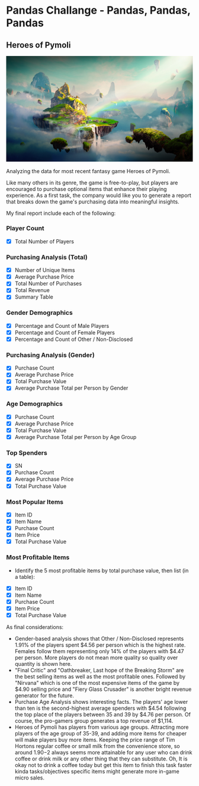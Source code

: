 # Pandas Challange - Pandas, Pandas, Pandas

## Heroes of Pymoli

![Fantasy](Images/Fantasy.png)

Analyzing the data for most recent fantasy game Heroes of Pymoli.

Like many others in its genre, the game is free-to-play, but players are encouraged to purchase optional items that enhance their playing experience. As a first task, the company would like you to generate a report that breaks down the game's purchasing data into meaningful insights.

My final report include each of the following:

### Player Count

- [X] Total Number of Players

### Purchasing Analysis (Total)

- [X] Number of Unique Items
- [X] Average Purchase Price
- [X] Total Number of Purchases
- [X] Total Revenue
- [X] Summary Table

### Gender Demographics

- [X] Percentage and Count of Male Players
- [X] Percentage and Count of Female Players
- [X] Percentage and Count of Other / Non-Disclosed

### Purchasing Analysis (Gender)

- [X] Purchase Count
- [X] Average Purchase Price
- [X] Total Purchase Value
- [X] Average Purchase Total per Person by Gender

### Age Demographics

- [X] Purchase Count
- [X] Average Purchase Price
- [X] Total Purchase Value
- [X] Average Purchase Total per Person by Age Group

### Top Spenders

- [X] SN
- [X] Purchase Count
- [X] Average Purchase Price
- [X] Total Purchase Value

### Most Popular Items

- [X] Item ID
- [X] Item Name
- [X] Purchase Count
- [X] Item Price
- [X] Total Purchase Value

### Most Profitable Items

* Identify the 5 most profitable items by total purchase value, then list (in a table):

- [X] Item ID
- [X] Item Name
- [X] Purchase Count
- [X] Item Price
- [X] Total Purchase Value

As final considerations:

* Gender-based analysis shows that Other / Non-Disclosed represents 1.91% of the players spent $4.56 per person which is the highest rate. Females follow them representing only 14% of the players with $4.47 per person. More players do not mean more quality so quality over quantity is shown here.
* "Final Critic" and "Oathbreaker, Last hope of the Breaking Storm" are the best selling items as well as the most profitable ones. Followed by "Nirvana" which is one of the most expensive items of the game by $4.90 selling price and "Fiery Glass Crusader" is another bright revenue generator for the future.
* Purchase Age Analysis shows interesting facts. The players' age lower than ten is the second-highest average spenders with $4.54 following the top place of the players between 35 and 39 by $4.76 per person. Of course, the pro-gamers group generates a top revenue of $1,114.
* Heroes of Pymoli has players from various age groups. Attracting more players of the age group of 35-39, and adding more items for cheaper will make players buy more items. Keeping the price range of Tim Hortons regular coffee or small milk from the convenience store, so around $1.90-$2 always seems more attainable for any user who can drink coffee or drink milk or any other thing that they can substitute. Oh, It is okay not to drink a coffee today but get this item to finish this task faster kinda tasks/objectives specific items might generate more in-game micro sales.
